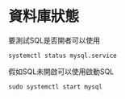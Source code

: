 # 資料庫狀態
要測試SQL是否開者可以使用
```
systemctl status mysql.service
```
假如SQL未開啟可以使用啟動SQL
```
sudo systemctl start mysql
```
